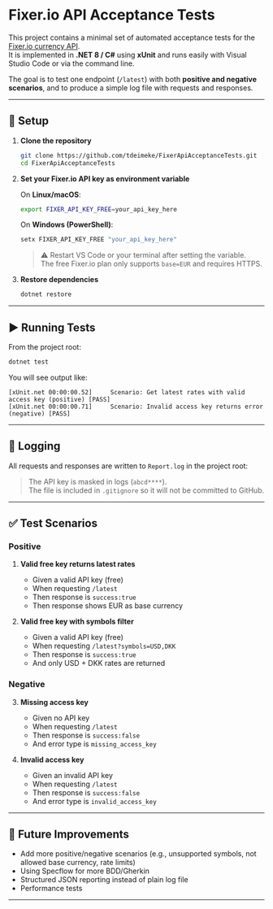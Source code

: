 # Fixer.io API Acceptance Tests

This project contains a minimal set of automated acceptance tests for the [Fixer.io currency API](https://fixer.io/).  
It is implemented in **.NET 8 / C#** using **xUnit** and runs easily with Visual Studio Code or via the command line.  

The goal is to test one endpoint (`/latest`) with both **positive and negative scenarios**, and to produce a simple log file with requests and responses.

---

## 🔧 Setup

1. **Clone the repository**
   ```bash
   git clone https://github.com/tdeimeke/FixerApiAcceptanceTests.git
   cd FixerApiAcceptanceTests
   ```

2. **Set your Fixer.io API key as environment variable**

   On **Linux/macOS**:
   ```bash
   export FIXER_API_KEY_FREE=your_api_key_here
   ```

   On **Windows (PowerShell)**:
   ```powershell
   setx FIXER_API_KEY_FREE "your_api_key_here"
   ```

   > ⚠️ Restart VS Code or your terminal after setting the variable.  
   > The free Fixer.io plan only supports `base=EUR` and requires HTTPS.

3. **Restore dependencies**
   ```bash
   dotnet restore
   ```

---

## ▶️ Running Tests

From the project root:

```bash
dotnet test
```

You will see output like:

```
[xUnit.net 00:00:00.52]     Scenario: Get latest rates with valid access key (positive) [PASS]
[xUnit.net 00:00:00.71]     Scenario: Invalid access key returns error (negative) [PASS]
```

---

## 📝 Logging

All requests and responses are written to `Report.log` in the project root:

> The API key is masked in logs (`abcd****`).  
> The file is included in `.gitignore` so it will not be committed to GitHub.

---

## ✅ Test Scenarios

### Positive
1. **Valid free key returns latest rates**  
   - Given a valid API key (free)  
   - When requesting `/latest`  
   - Then response is `success:true`  
   - Then response shows EUR as base currency

2. **Valid free key with symbols filter**  
   - Given a valid API key (free)  
   - When requesting `/latest?symbols=USD,DKK`  
   - Then response is `success:true`  
   - And only USD + DKK rates are returned  

### Negative
3. **Missing access key**  
   - Given no API key  
   - When requesting `/latest`  
   - Then response is `success:false`  
   - And error type is `missing_access_key`  

4. **Invalid access key**  
   - Given an invalid API key  
   - When requesting `/latest`  
   - Then response is `success:false`  
   - And error type is `invalid_access_key`  

---

## 🚀 Future Improvements

- Add more positive/negative scenarios (e.g., unsupported symbols, not allowed base currency, rate limits)  
- Using Specflow for more BDD/Gherkin 
- Structured JSON reporting instead of plain log file  
- Performance tests

---

